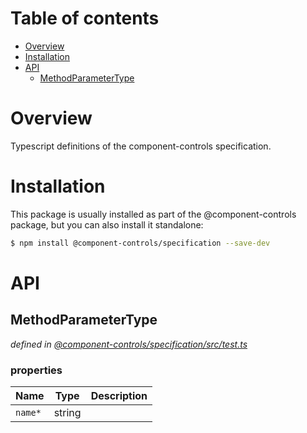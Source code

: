 # Table of contents

-   [Overview](#overview)
-   [Installation](#installation)
-   [API](#api)
    -   [MethodParameterType](#methodparametertype)

# Overview

Typescript definitions of the component-controls specification.

# Installation

This package is usually installed as part of the @component-controls package, but you can also install it standalone:

```bash
$ npm install @component-controls/specification --save-dev
```

# API

<tsdoc-typescript entry="./src/test.ts"/>

<!-- START-TSDOC-TYPESCRIPT -->

## MethodParameterType

_defined in [@component-controls/specification/src/test.ts](https://github.com/ccontrols/component-controls/tree/master/core/specification/src/test.ts#L1)_



### properties

| Name    | Type   | Description |
| ------- | ------ | ----------- |
| `name*` | string |             |

<!-- END-TSDOC-TYPESCRIPT -->
